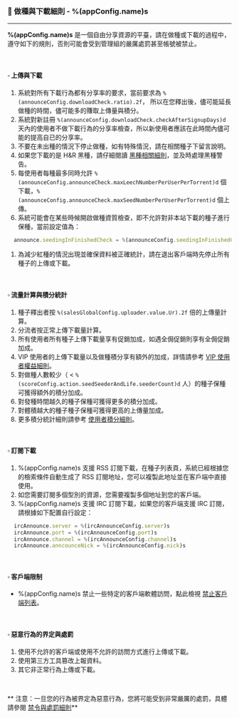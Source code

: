 ### :orange_book: 做種與下載細則 - %(appConfig.name)s
---
**%(appConfig.name)s** 是一個自由分享資源的平臺，請在做種或下載的過程中，遵守如下的規則，否則可能會受到管理組的嚴厲處罰甚至帳號被禁止。

&emsp;

#### :white_small_square: 上傳與下載

1. 系統對所有下載行為都有分享率的要求，當前要求為 `%(announceConfig.downloadCheck.ratio).2f`， 所以在您釋出後，儘可能延長做種的時間，儘可能多的賺取上傳量與積分。
1. 系統對新註冊 `%(announceConfig.downloadCheck.checkAfterSignupDays)d` 天內的使用者不做下載行為的分享率檢查，所以新使用者應該在此時間內儘可能的提高自已的分享率。
1. 不要在未出種的情況下停止做種，如有特殊情況，請在相關種子下留言說明。
1. 如果您下載的是 H&R 黑種，請仔細閱讀 [黑種相關細則](/about/manual/hnrRules)，並及時處理黑種警告。
1. 每使用者每種最多同時允許 `%(announceConfig.announceCheck.maxLeechNumberPerUserPerTorrent)d` 個下載，`%(announceConfig.announceCheck.maxSeedNumberPerUserPerTorrent)d` 個上傳。
1. 系統可能會在某些時候開啟做種資質檢查，即不允許對非本站下載的種子進行保種，當前設定值為：
```javascript
  announce.seedingInFinishedCheck = %(announceConfig.seedingInFinishedCheck)s
```
1. 為減少紅種的情況出現並確保資料被正確統計，請在退出客戶端時先停止所有種子的上傳或下載。

&emsp;

#### :white_small_square: 流量計算與積分統計

1. 種子釋出者按 `%(salesGlobalConfig.uploader.value.Ur).2f` 倍的上傳量計算。
1. 分流者按正常上傳下載量計算。
1. 所有使用者所有種子上傳下載量享有促銷加成，如遇全侷促銷則享有全侷促銷加成。
1. VIP 使用者的上傳下載量以及做種積分享有額外的加成，詳情請參考 [VIP 使用者權益細則](/about/manual/vipRules)。
1. 對做種人數較少（ < `%(scoreConfig.action.seedSeederAndLife.seederCount)d` 人）的種子保種可獲得額外的積分加成。
1. 對發種時間越久的種子保種可獲得更多的積分加成。
1. 對體積越大的種子種子保種可獲得更高的上傳量加成。
1. 更多積分統計細則請參考 [使用者積分細則](/about/manual/scoreRules)。

&emsp;

#### :white_small_square: 訂閱下載

1. %(appConfig.name)s 支援 RSS 訂閱下載，在種子列表頁，系統已經根據您的檢索條件自動生成了 RSS 訂閱地址，您可以複製此地址並在客戶端中直接使用。
1. 如您需要訂閱多個型別的資源，您需要複製多個地址到您的客戶端。
1. %(appConfig.name)s 支援 IRC 訂閱下載，如果您的客戶端支援 IRC 訂閱，請根據如下配置自行設定：
```javascript
  ircAnnounce.server = %(ircAnnounceConfig.server)s
  ircAnnounce.port = %(ircAnnounceConfig.port)s
  ircAnnounce.channel = %(ircAnnounceConfig.channel)s
  ircAnnounce.anncounceNick = %(ircAnnounceConfig.nick)s
```

&emsp;

#### :white_small_square: 客戶端限制

* %(appConfig.name)s 禁止一些特定的客戶端軟體訪問，點此檢視 [禁止客戶端列表](/about/black)。

&emsp;

#### :white_small_square: 惡意行為的界定與處罰

1. 使用不允許的客戶端或使用不允許的訪問方式進行上傳或下載。
1. 使用第三方工具篡改上報資料。
1. 其它非正常行為上傳或下載。

&emsp;

<span class="text-danger">** 注意：一旦您的行為被界定為惡意行為，您將可能受到非常嚴厲的處罰，具體請參閱 [禁令與處罰細則](/about/manual/forbidRules)**</span>